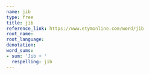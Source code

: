 ```yaml
---
name: jib
type: free
title: jib
reference_link: https://www.etymonline.com/word/jib
root_name: 
root_language: 
denotation: 
word_sums:
- sum: 'Jib + '
  respelling: jib
---
```

